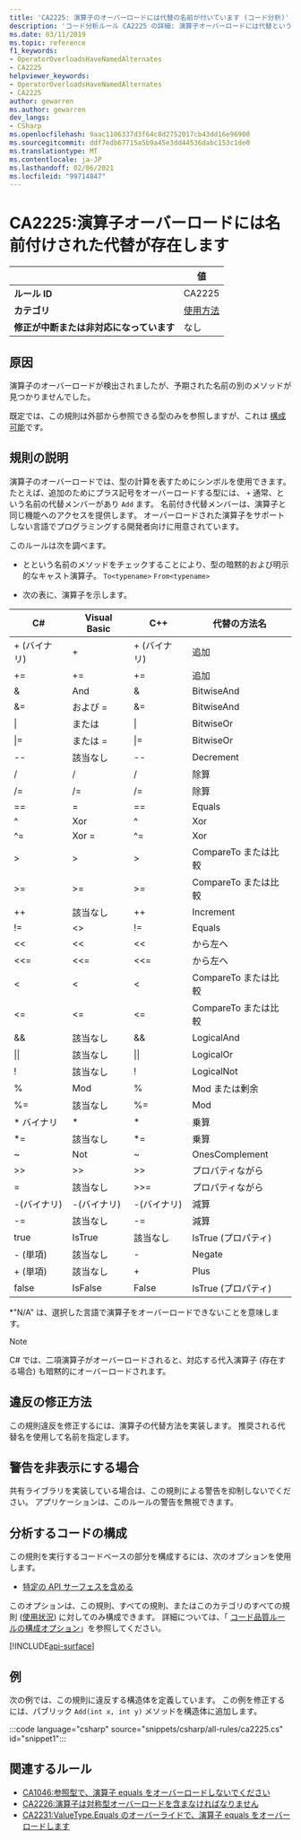 ```yaml
---
title: 'CA2225: 演算子のオーバーロードには代替の名前が付いています (コード分析)'
description: 'コード分析ルール CA2225 の詳細: 演算子オーバーロードには代替という名前が付いています'
ms.date: 03/11/2019
ms.topic: reference
f1_keywords:
- OperatorOverloadsHaveNamedAlternates
- CA2225
helpviewer_keywords:
- OperatorOverloadsHaveNamedAlternates
- CA2225
author: gewarren
ms.author: gewarren
dev_langs:
- CSharp
ms.openlocfilehash: 9aac1106337d3f64c8d2752017cb43dd16e96900
ms.sourcegitcommit: ddf7edb67715a5b9a45e3dd44536dabc153c1de0
ms.translationtype: MT
ms.contentlocale: ja-JP
ms.lasthandoff: 02/06/2021
ms.locfileid: "99714847"
---
```

# <a name="ca2225-operator-overloads-have-named-alternates"></a>CA2225:演算子オーバーロードには名前付けされた代替が存在します

| | 値 |
|-|-|
| **ルール ID** |CA2225|
| **カテゴリ** |[使用方法](usage-warnings.md)|
| **修正が中断または非対応になっています** |なし|

## <a name="cause"></a>原因

演算子のオーバーロードが検出されましたが、予期された名前の別のメソッドが見つかりませんでした。

既定では、この規則は外部から参照できる型のみを参照しますが、これは [構成可能](#configure-code-to-analyze)です。

## <a name="rule-description"></a>規則の説明

演算子のオーバーロードでは、型の計算を表すためにシンボルを使用できます。 たとえば、追加のためにプラス記号をオーバーロードする型には、 `+` 通常、という名前の代替メンバーがあり `Add` ます。 名前付き代替メンバーは、演算子と同じ機能へのアクセスを提供します。 オーバーロードされた演算子をサポートしない言語でプログラミングする開発者向けに用意されています。

このルールは次を調べます。

- とという名前のメソッドをチェックすることにより、型の暗黙的および明示的なキャスト演算子。 `To<typename>` `From<typename>`

- 次の表に、演算子を示します。

|C#|Visual Basic|C++|代替の方法名|
|-|-|-|-|
|+ (バイナリ)|+|+ (バイナリ)|追加|
|+=|+=|+=|追加|
|&|And|&|BitwiseAnd|
|&=|および =|&=|BitwiseAnd|
|&#124;|または|&#124;|BitwiseOr|
|&#124;=|または =|&#124;=|BitwiseOr|
|--|該当なし|--|Decrement|
|/|/|/|除算|
|/=|/=|/=|除算|
|==|=|==|Equals|
|^|Xor|^|Xor|
|^=|Xor =|^=|Xor|
|>|>|>|CompareTo または比較|
|>=|>=|>=|CompareTo または比較|
|++|該当なし|++|Increment|
|!=|<>|!=|Equals|
|<<|<<|<<|から左へ|
|<<=|<<=|<<=|から左へ|
|<|<|<|CompareTo または比較|
|<=|<=|\<=|CompareTo または比較|
|&&|該当なし|&&|LogicalAnd|
|&#124;&#124;|該当なし|&#124;&#124;|LogicalOr|
|!|該当なし|!|LogicalNot|
|%|Mod|%|Mod または剰余|
|%=|該当なし|%=|Mod|
|\* バイナリ|\*|\*|乗算|
|\*=|該当なし|\*=|乗算|
|~|Not|~|OnesComplement|
|>>|>>|>>|プロパティながら|
=|該当なし|>>=|プロパティながら|
|-(バイナリ)|-(バイナリ)|-(バイナリ)|減算|
|-=|該当なし|-=|減算|
|true|IsTrue|該当なし|IsTrue (プロパティ)|
| - (単項)   |該当なし|-|Negate|
|+ (単項)|該当なし|+|Plus|
|false|IsFalse|False|IsTrue (プロパティ)|

\*"N/A" は、選択した言語で演算子をオーバーロードできないことを意味します。

> [!NOTE]
> C# では、二項演算子がオーバーロードされると、対応する代入演算子 (存在する場合) も暗黙的にオーバーロードされます。

## <a name="how-to-fix-violations"></a>違反の修正方法

この規則違反を修正するには、演算子の代替方法を実装します。 推奨される代替名を使用して名前を指定します。

## <a name="when-to-suppress-warnings"></a>警告を非表示にする場合

共有ライブラリを実装している場合は、この規則による警告を抑制しないでください。 アプリケーションは、このルールの警告を無視できます。

## <a name="configure-code-to-analyze"></a>分析するコードの構成

この規則を実行するコードベースの部分を構成するには、次のオプションを使用します。

- [特定の API サーフェスを含める](#include-specific-api-surfaces)

このオプションは、この規則、すべての規則、またはこのカテゴリのすべての規則 ([使用状況](usage-warnings.md)) に対してのみ構成できます。 詳細については、「 [コード品質ルールの構成オプション](../code-quality-rule-options.md)」を参照してください。

[!INCLUDE[api-surface](~/includes/code-analysis/api-surface.md)]

## <a name="example"></a>例

次の例では、この規則に違反する構造体を定義しています。 この例を修正するには、パブリック `Add(int x, int y)` メソッドを構造体に追加します。

:::code language="csharp" source="snippets/csharp/all-rules/ca2225.cs" id="snippet1":::

## <a name="related-rules"></a>関連するルール

- [CA1046:参照型で、演算子 equals をオーバーロードしないでください](ca1046.md)
- [CA2226:演算子は対称型オーバーロードを含まなければなりません](ca2226.md)
- [CA2231:ValueType.Equals のオーバーライドで、演算子 equals をオーバーロードします](ca2231.md)
